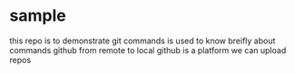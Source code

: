 # sample
this repo is to demonstrate git commands
is used to know breifly about commands
github from remote to local
github is a platform we can upload repos
